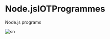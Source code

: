 # Node.jsIOTProgrammes
Node.js programs 


![sn](https://learninfinity.info/wp-content/uploads/2019/10/File-Upload-Using-Multer-in-Node.jpg)
